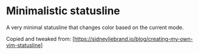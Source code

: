 # Minimalistic statusline

A very minimal statusline that changes color based on the current mode.

Copied and tweaked from:
[https://sidneyliebrand.io/blog/creating-my-own-vim-statusline]
